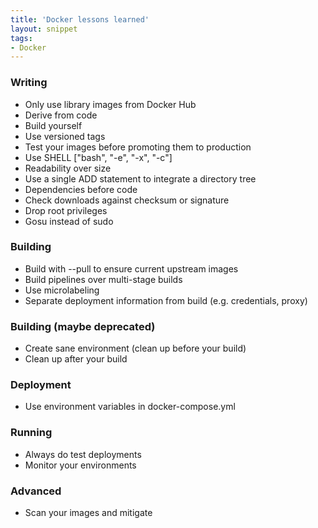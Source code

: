 ```yaml
---
title: 'Docker lessons learned'
layout: snippet
tags:
- Docker
---
```

### Writing

- Only use library images from Docker Hub
- Derive from code
- Build yourself
- Use versioned tags
- Test your images before promoting them to production
- Use SHELL ["bash", "-e", "-x", "-c"]
- Readability over size
- Use a single ADD statement to integrate a directory tree
- Dependencies before code
- Check downloads against checksum or signature
- Drop root privileges
- Gosu instead of sudo

### Building

- Build with --pull to ensure current upstream images
- Build pipelines over multi-stage builds
- Use microlabeling
- Separate deployment information from build (e.g. credentials, proxy)

### Building (maybe deprecated)

- Create sane environment (clean up before your build)
- Clean up after your build

### Deployment

- Use environment variables in docker-compose.yml

### Running

- Always do test deployments
- Monitor your environments

### Advanced

- Scan your images and mitigate

